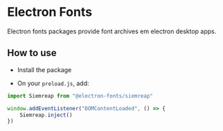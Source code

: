 # Electron Fonts

Electron fonts packages provide font archives em electron desktop apps.

## How to use

* Install the package

* On your `preload.js`, add:

```ts
import Siemreap from "@electron-fonts/siemreap"

window.addEventListener("DOMContentLoaded", () => {
    Siemreap.inject()
})
```